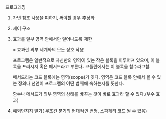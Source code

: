 프로그래밍

1. 가변 참조 사용을 피하기, 써야할 경우 추상화

2. 제어 구조

3. 효과를 일부 영역 안에서만 일어나도록 제한 

   = 효과란 외부 세계와의 모든 상호 작용

   프로그램은 일반적으로 자신만의 영역이 있는 작은 블록을 이루어져 있으며, 이 블록을 프러시저 혹은 메서드라고 부른다. 코틀린에서는 이 블록을 함수라고함.

   메서드라는 코드 블록에는 영역(scope)가 잇다. 영역은 코드 블록 안에서 볼 수 있는 정의나 선언이 프로그램의 어떤 범위에 속하는지를 뜻한다.

   함수나 메서드가 외부 영역의 상태를 바꾸는 것이 바로 효과라 할 수 있다.(부수 효과)

4. 예외던지지 말기( 무조건 분기의 현대적인 변형, 스파게티 코드 될 수 있음)